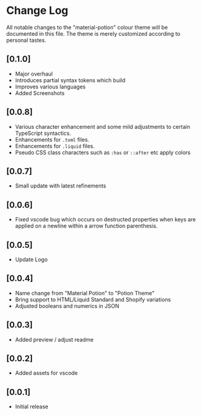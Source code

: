 # Change Log

All notable changes to the "material-potion" colour theme will be documented in this file. The theme is merely customized according to personal tastes.

## [0.1.0]

- Major overhaul
- Introduces partial syntax tokens which build
- Improves various languages
- Added Screenshots

## [0.0.8]

- Various character enhancement and some mild adjustments to certain TypeScript syntactics.
- Enhancements for `.toml` files.
- Enhancements for `.liquid` files.
- Pseudo CSS class characters such as `:has` or `::after` etc apply colors

## [0.0.7]

- Small update with latest refinements

## [0.0.6]

- Fixed vscode bug which occurs on destructed properties when keys are applied on a newline within a arrow function parenthesis.

## [0.0.5]

- Update Logo

## [0.0.4]

- Name change from "Material Potion" to "Potion Theme"
- Bring support to HTML/Liquid Standard and Shopify variations
- Adjusted booleans and numerics in JSON

## [0.0.3]

- Added preview / adjust readme

## [0.0.2]

- Added assets for vscode

## [0.0.1]

- Initial release
